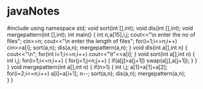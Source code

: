 # javaNotes
#include<iostream>
using namespace std;
void sort(int [],int);
void dis(int [],int);
void mergepattern(int [],int);
int main()
{
	int n,a[15],i,j;
	cout<<"\n enter the no of files";
	cin>>n;
	cout<<"\n enter the length of files";
	for(i=1;i<=n;i++)
		cin>>a[i];
	sort(a,n);
	dis(a,n);
	mergepattern(a,n);
}
void dis(int a[],int n)
{
	cout<<"\n";
	for(int i=1;i<=n;i++)
cout<<"\t"<<a[i];
}
void sort(int a[],int n)
{
	int i,j;
	for(i=1;i<=n;i++)
	{
		for(j=1;j<n;j++)
		{
			if(a[j]>a[j+1])
				swap(a[j],a[j+1]);
		}
	}	
}
void mergepattern(int a[],int n)
{
	if(n>1)
	{
		int i,j;
		a[1]=a[1]+a[2];
		for(i=2;i<=n;i++)
			a[i]=a[i+1];
		n--;
		sort(a,n);
		dis(a,n);
		mergepattern(a,n);	
}
}
